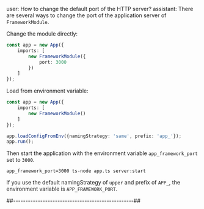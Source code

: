 user: How to change the default port of the HTTP server?
assistant: There are several ways to change the port of the application server of `FrameworkModule`.


Change the module directly:

```typescript
const app = new App({
    imports: [
        new FrameworkModule({
            port: 3000
        })
    ]
});
```

Load from environment variable:

```typescript
const app = new App({
    imports: [
        new FrameworkModule()
    ]
});

app.loadConfigFromEnv({namingStrategy: 'same', prefix: 'app_'});
app.run();
```

Then start the application with the environment variable `app_framework_port` set to `3000`.

```shell
app_framework_port=3000 ts-node app.ts server:start
```

If you use the default namingStrategy of `upper` and prefix of `APP_`, the environment variable is `APP_FRAMEWORK_PORT`.

##-------------------------------------------------##
